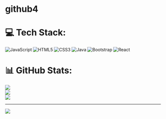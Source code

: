 # github4

# 💻 Tech Stack:
![JavaScript](https://img.shields.io/badge/javascript-%23323330.svg?style=for-the-badge&logo=javascript&logoColor=%23F7DF1E) ![HTML5](https://img.shields.io/badge/html5-%23E34F26.svg?style=for-the-badge&logo=html5&logoColor=white) ![CSS3](https://img.shields.io/badge/css3-%231572B6.svg?style=for-the-badge&logo=css3&logoColor=white) ![Java](https://img.shields.io/badge/java-%23ED8B00.svg?style=for-the-badge&logo=openjdk&logoColor=white) ![Bootstrap](https://img.shields.io/badge/bootstrap-%238511FA.svg?style=for-the-badge&logo=bootstrap&logoColor=white) ![React](https://img.shields.io/badge/react-%2320232a.svg?style=for-the-badge&logo=react&logoColor=%2361DAFB)
# 📊 GitHub Stats:
![](https://github-readme-stats.vercel.app/api?username=dhivagarpriyan&theme=dark&hide_border=false&include_all_commits=false&count_private=false)<br/>
![](https://github-readme-streak-stats.herokuapp.com/?user=dhivagarpriyan&theme=dark&hide_border=false)<br/>
![](https://github-readme-stats.vercel.app/api/top-langs/?username=dhivagarpriyan&theme=dark&hide_border=false&include_all_commits=false&count_private=false&layout=compact)

---
[![](https://visitcount.itsvg.in/api?id=dhivagarpriyan&icon=0&color=0)](https://visitcount.itsvg.in)

<!-- Proudly created with GPRM ( https://gprm.itsvg.in ) -->
